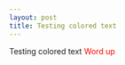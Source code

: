 ```yaml
---
layout: post
title: Testing colored text
---
```


Testing colored text <span style="color:red;">Word up</span>
